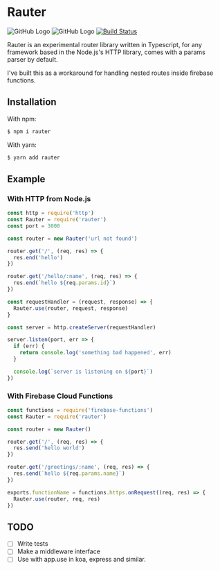 # Rauter

![GitHub Logo](https://img.shields.io/snyk/vulnerabilities/npm/rauter@latest.svg) ![GitHub Logo](https://img.shields.io/npm/v/rauter.svg) [![Build Status](https://travis-ci.org/leonelv/rauter.svg?branch=master)](https://travis-ci.org/leonelv/rauter)

Rauter is an experimental router library written in Typescript, for any framework based in the Node.js's HTTP library, comes with a params parser by default.

I've built this as a workaround for handling nested routes inside firebase functions.

## Installation

With npm:

```bash
$ npm i rauter
```

With yarn:

```bash
$ yarn add rauter
```

## Example

### With HTTP from Node.js

```javascript
const http = require('http')
const Rauter = require('rauter')
const port = 3000

const router = new Rauter('url not found')

router.get('/', (req, res) => {
  res.end('hello')
})

router.get('/hello/:name', (req, res) => {
  res.end(`hello ${req.params.id}`)
})

const requestHandler = (request, response) => {
  Rauter.use(router, request, response)
}

const server = http.createServer(requestHandler)

server.listen(port, err => {
  if (err) {
    return console.log('something bad happened', err)
  }

  console.log(`server is listening on ${port}`)
})
```

### With Firebase Cloud Functions

```javascript
const functions = require('firebase-functions')
const Rauter = require('rauter')

const router = new Rauter()

router.get('/', (req, res) => {
  res.send('hello world')
})

router.get('/greetings/:name', (req, res) => {
  res.send(`hello ${req.params.name}`)
})

exports.functionName = functions.https.onRequest((req, res) => {
  Rauter.use(router, req, res)
})
```

## TODO

- [ ] Write tests
- [ ] Make a middleware interface
- [ ] Use with app.use in koa, express and similar.
